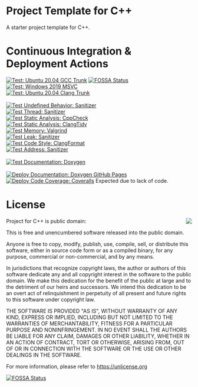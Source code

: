 # Project Template for C++

A starter project template for C++.

# Continuous Integration & Deployment Actions

[![Test: Ubuntu 20.04 GCC Trunk](https://github.com/FrancoisCarouge/Project/actions/workflows/verify_test_ubuntu-20-04_gcc-trunk.yml/badge.svg)](https://github.com/FrancoisCarouge/Project/actions/workflows/verify_test_ubuntu-20-04_gcc-trunk.yml)
[![FOSSA Status](https://app.fossa.com/api/projects/git%2Bgithub.com%2FFrancoisCarouge%2FProject.svg?type=shield)](https://app.fossa.com/projects/git%2Bgithub.com%2FFrancoisCarouge%2FProject?ref=badge_shield)
<br>
[![Test: Windows 2019 MSVC](https://github.com/FrancoisCarouge/Project/actions/workflows/verify_test_windows-2019_msvc.yml/badge.svg)](https://github.com/FrancoisCarouge/Project/actions/workflows/verify_test_windows-2019_msvc.yml)
<br>
[![Test: Ubuntu 20.04 Clang Trunk](https://github.com/FrancoisCarouge/Project/actions/workflows/verify_test_ubuntu-20-04_clang-trunk.yml/badge.svg)](https://github.com/FrancoisCarouge/Project/actions/workflows/verify_test_ubuntu-20-04_clang-trunk.yml)
<br>
<br>
[![Test Undefined Behavior: Sanitizer](https://github.com/FrancoisCarouge/Project/actions/workflows/verify_test_sanitizer_undefined_behavior.yml/badge.svg)](https://github.com/FrancoisCarouge/Project/actions/workflows/verify_test_sanitizer_undefined_behavior.yml)
<br>
[![Test Thread: Sanitizer](https://github.com/FrancoisCarouge/Project/actions/workflows/verify_test_sanitizer_thread.yml/badge.svg)](https://github.com/FrancoisCarouge/Project/actions/workflows/verify_test_sanitizer_thread.yml)
<br>
[![Test Static Analysis: CppCheck](https://github.com/FrancoisCarouge/Project/actions/workflows/verify_code_static_analysis_cppcheck.yml/badge.svg)](https://github.com/FrancoisCarouge/Project/actions/workflows/verify_code_static_analysis_cppcheck.yml)
<br>
[![Test Static Analysis: ClangTidy](https://github.com/FrancoisCarouge/Project/actions/workflows/verify_code_static_analysis_tidy.yml/badge.svg)](https://github.com/FrancoisCarouge/Project/actions/workflows/verify_code_static_analysis_tidy.yml)
<br>
[![Test Memory: Valgrind](https://github.com/FrancoisCarouge/Project/actions/workflows/verify_test_memory_valgrind.yml/badge.svg)](https://github.com/FrancoisCarouge/Project/actions/workflows/verify_test_memory_valgrind.yml)
<br>
[![Test Leak: Sanitizer](https://github.com/FrancoisCarouge/Project/actions/workflows/verify_test_sanitizer_leak.yml/badge.svg)](https://github.com/FrancoisCarouge/Project/actions/workflows/verify_test_sanitizer_leak.yml)
<br>
[![Test Code Style: ClangFormat](https://github.com/FrancoisCarouge/Project/actions/workflows/verify_code_style_format.yml/badge.svg)](https://github.com/FrancoisCarouge/Project/actions/workflows/verify_code_style_format.yml)
<br>
[![Test Address: Sanitizer](https://github.com/FrancoisCarouge/Project/actions/workflows/verify_test_sanitizer_address.yml/badge.svg)](https://github.com/FrancoisCarouge/Project/actions/workflows/verify_test_sanitizer_address.yml)
<br>
<br>
[![Test Documentation: Doxygen](https://github.com/FrancoisCarouge/Project/actions/workflows/verify_documentation_doxygen.yml/badge.svg)](https://github.com/FrancoisCarouge/Project/actions/workflows/verify_documentation_doxygen.yml)
<br>
<br>
[![Deploy Documentation: Doxygen GitHub Pages](https://github.com/FrancoisCarouge/Project/actions/workflows/deploy_documentation_doxygen.yml/badge.svg)](https://github.com/FrancoisCarouge/Project/actions/workflows/deploy_documentation_doxygen.yml)
<br>
[![Deploy Code Coverage: Coveralls](https://github.com/FrancoisCarouge/Project/actions/workflows/deploy_test_coverage_coveralls.yml/badge.svg)](https://github.com/FrancoisCarouge/Project/actions/workflows/deploy_test_coverage_coveralls.yml) Expected due to lack of code.

# License

<img align="right" src="http://opensource.org/trademarks/opensource/OSI-Approved-License-100x137.png">

Project for C++ is public domain:

This is free and unencumbered software released into the public domain.

Anyone is free to copy, modify, publish, use, compile, sell, or
distribute this software, either in source code form or as a compiled
binary, for any purpose, commercial or non-commercial, and by any
means.

In jurisdictions that recognize copyright laws, the author or authors
of this software dedicate any and all copyright interest in the
software to the public domain. We make this dedication for the benefit
of the public at large and to the detriment of our heirs and
successors. We intend this dedication to be an overt act of
relinquishment in perpetuity of all present and future rights to this
software under copyright law.

THE SOFTWARE IS PROVIDED "AS IS", WITHOUT WARRANTY OF ANY KIND,
EXPRESS OR IMPLIED, INCLUDING BUT NOT LIMITED TO THE WARRANTIES OF
MERCHANTABILITY, FITNESS FOR A PARTICULAR PURPOSE AND NONINFRINGEMENT.
IN NO EVENT SHALL THE AUTHORS BE LIABLE FOR ANY CLAIM, DAMAGES OR
OTHER LIABILITY, WHETHER IN AN ACTION OF CONTRACT, TORT OR OTHERWISE,
ARISING FROM, OUT OF OR IN CONNECTION WITH THE SOFTWARE OR THE USE OR
OTHER DEALINGS IN THE SOFTWARE.

For more information, please refer to <https://unlicense.org>

[![FOSSA Status](https://app.fossa.com/api/projects/git%2Bgithub.com%2FFrancoisCarouge%2FProject.svg?type=large)](https://app.fossa.com/projects/git%2Bgithub.com%2FFrancoisCarouge%2FProject?ref=badge_large)